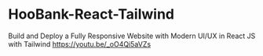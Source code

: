 # HooBank-React-Tailwind
Build and Deploy a Fully Responsive Website with Modern UI/UX in React JS with Tailwind     https://youtu.be/_oO4Qi5aVZs



